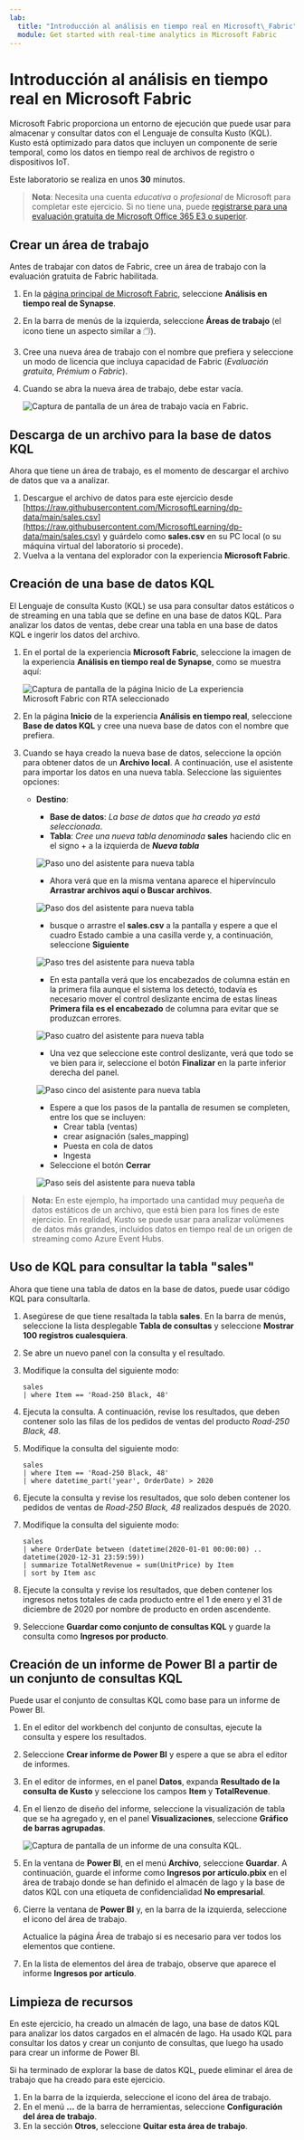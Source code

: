 ```yaml
---
lab:
  title: "Introducción al análisis en tiempo real en Microsoft\_Fabric"
  module: Get started with real-time analytics in Microsoft Fabric
---
```


# Introducción al análisis en tiempo real en Microsoft Fabric

Microsoft Fabric proporciona un entorno de ejecución que puede usar para almacenar y consultar datos con el Lenguaje de consulta Kusto (KQL). Kusto está optimizado para datos que incluyen un componente de serie temporal, como los datos en tiempo real de archivos de registro o dispositivos IoT.

Este laboratorio se realiza en unos **30** minutos.

> **Nota**: Necesita una cuenta *educativa* o *profesional* de Microsoft para completar este ejercicio. Si no tiene una, puede [registrarse para una evaluación gratuita de Microsoft Office 365 E3 o superior](https://www.microsoft.com/microsoft-365/business/compare-more-office-365-for-business-plans).

## Crear un área de trabajo

Antes de trabajar con datos de Fabric, cree un área de trabajo con la evaluación gratuita de Fabric habilitada.

1. En la [página principal de Microsoft Fabric](https://app.fabric.microsoft.com), seleccione **Análisis en tiempo real de Synapse**.
1. En la barra de menús de la izquierda, seleccione **Áreas de trabajo** (el icono tiene un aspecto similar a &#128455;).
1. Cree una nueva área de trabajo con el nombre que prefiera y seleccione un modo de licencia que incluya capacidad de Fabric (*Evaluación gratuita*, *Prémium* o *Fabric*).
1. Cuando se abra la nueva área de trabajo, debe estar vacía.

    ![Captura de pantalla de un área de trabajo vacía en Fabric.](./Images/new-workspace.png)

## Descarga de un archivo para la base de datos KQL

Ahora que tiene un área de trabajo, es el momento de descargar el archivo de datos que va a analizar.

1. Descargue el archivo de datos para este ejercicio desde [https://raw.githubusercontent.com/MicrosoftLearning/dp-data/main/sales.csv](https://raw.githubusercontent.com/MicrosoftLearning/dp-data/main/sales.csv) y guárdelo como **sales.csv** en su PC local (o su máquina virtual del laboratorio si procede).
1. Vuelva a la ventana del explorador con la experiencia **Microsoft Fabric**.

## Creación de una base de datos KQL

El Lenguaje de consulta Kusto (KQL) se usa para consultar datos estáticos o de streaming en una tabla que se define en una base de datos KQL. Para analizar los datos de ventas, debe crear una tabla en una base de datos KQL e ingerir los datos del archivo.

1. En el portal de la experiencia **Microsoft Fabric**, seleccione la imagen de la experiencia **Análisis en tiempo real de Synapse**, como se muestra aquí:

    ![Captura de pantalla de la página Inicio de La experiencia Microsoft Fabric con RTA seleccionado](./Images/fabric-experience-home.png)

2. En la página **Inicio** de la experiencia **Análisis en tiempo real**, seleccione **Base de datos KQL** y cree una nueva base de datos con el nombre que prefiera.
3. Cuando se haya creado la nueva base de datos, seleccione la opción para obtener datos de un **Archivo local**. A continuación, use el asistente para importar los datos en una nueva tabla. Seleccione las siguientes opciones:
    - **Destino**:
        - **Base de datos**: *La base de datos que ha creado ya está seleccionada*.
        - **Tabla**: *Cree una nueva tabla denominada* **sales** haciendo clic en el signo + a la izquierda de ***Nueva tabla***

        ![Paso uno del asistente para nueva tabla](./Images/import-wizard-local-file-1.png?raw=true)

        - Ahora verá que en la misma ventana aparece el hipervínculo **Arrastrar archivos aquí o Buscar archivos**.

        ![Paso dos del asistente para nueva tabla](./Images/import-wizard-local-file-2.png?raw=true)

        - busque o arrastre el **sales.csv** a la pantalla y espere a que el cuadro Estado cambie a una casilla verde y, a continuación, seleccione **Siguiente**

        ![Paso tres del asistente para nueva tabla](./Images/import-wizard-local-file-3.png?raw=true)

        - En esta pantalla verá que los encabezados de columna están en la primera fila aunque el sistema los detectó, todavía es necesario mover el control deslizante encima de estas líneas **Primera fila es el encabezado** de columna para evitar que se produzcan errores.
        
        ![Paso cuatro del asistente para nueva tabla](./Images/import-wizard-local-file-4.png?raw=true)

        - Una vez que seleccione este control deslizante, verá que todo se ve bien para ir, seleccione el botón **Finalizar** en la parte inferior derecha del panel.

        ![Paso cinco del asistente para nueva tabla](./Images/import-wizard-local-file-5.png?raw=true)

        - Espere a que los pasos de la pantalla de resumen se completen, entre los que se incluyen:
            - Crear tabla (ventas)
            - crear asignación (sales_mapping)
            - Puesta en cola de datos
            - Ingesta
        - Seleccione el botón **Cerrar**

        ![Paso seis del asistente para nueva tabla](./Images/import-wizard-local-file-6.png?raw=true)

> **Nota:** En este ejemplo, ha importado una cantidad muy pequeña de datos estáticos de un archivo, que está bien para los fines de este ejercicio. En realidad, Kusto se puede usar para analizar volúmenes de datos más grandes, incluidos datos en tiempo real de un origen de streaming como Azure Event Hubs.

## Uso de KQL para consultar la tabla "sales"

Ahora que tiene una tabla de datos en la base de datos, puede usar código KQL para consultarla.

1. Asegúrese de que tiene resaltada la tabla **sales**. En la barra de menús, seleccione la lista desplegable **Tabla de consultas** y seleccione **Mostrar 100 registros cualesquiera**.

2. Se abre un nuevo panel con la consulta y el resultado. 

3. Modifique la consulta del siguiente modo:

    ```kusto
   sales
   | where Item == 'Road-250 Black, 48'
    ```

4. Ejecuta la consulta. A continuación, revise los resultados, que deben contener solo las filas de los pedidos de ventas del producto *Road-250 Black, 48*.

5. Modifique la consulta del siguiente modo:

    ```kusto
   sales
   | where Item == 'Road-250 Black, 48'
   | where datetime_part('year', OrderDate) > 2020
    ```

6. Ejecute la consulta y revise los resultados, que solo deben contener los pedidos de ventas de *Road-250 Black, 48* realizados después de 2020.

7. Modifique la consulta del siguiente modo:

    ```kusto
   sales
   | where OrderDate between (datetime(2020-01-01 00:00:00) .. datetime(2020-12-31 23:59:59))
   | summarize TotalNetRevenue = sum(UnitPrice) by Item
   | sort by Item asc
    ```

8. Ejecute la consulta y revise los resultados, que deben contener los ingresos netos totales de cada producto entre el 1 de enero y el 31 de diciembre de 2020 por nombre de producto en orden ascendente.
9. Seleccione **Guardar como conjunto de consultas KQL** y guarde la consulta como **Ingresos por producto**.

## Creación de un informe de Power BI a partir de un conjunto de consultas KQL

Puede usar el conjunto de consultas KQL como base para un informe de Power BI.

1. En el editor del workbench del conjunto de consultas, ejecute la consulta y espere los resultados.
2. Seleccione **Crear informe de Power BI** y espere a que se abra el editor de informes.
3. En el editor de informes, en el panel **Datos**, expanda **Resultado de la consulta de Kusto** y seleccione los campos **Item** y **TotalRevenue**.
4. En el lienzo de diseño del informe, seleccione la visualización de tabla que se ha agregado y, en el panel **Visualizaciones**, seleccione **Gráfico de barras agrupadas**.

    ![Captura de pantalla de un informe de una consulta KQL.](./Images/kql-report.png)

5. En la ventana de **Power BI**, en el menú **Archivo**, seleccione **Guardar**. A continuación, guarde el informe como **Ingresos por artículo.pbix** en el área de trabajo donde se han definido el almacén de lago y la base de datos KQL con una etiqueta de confidencialidad **No empresarial**.
6. Cierre la ventana de **Power BI** y, en la barra de la izquierda, seleccione el icono del área de trabajo.

    Actualice la página Área de trabajo si es necesario para ver todos los elementos que contiene.

7. En la lista de elementos del área de trabajo, observe que aparece el informe **Ingresos por artículo**.

## Limpieza de recursos

En este ejercicio, ha creado un almacén de lago, una base de datos KQL para analizar los datos cargados en el almacén de lago. Ha usado KQL para consultar los datos y crear un conjunto de consultas, que luego ha usado para crear un informe de Power BI.

Si ha terminado de explorar la base de datos KQL, puede eliminar el área de trabajo que ha creado para este ejercicio.

1. En la barra de la izquierda, seleccione el icono del área de trabajo.
2. En el menú **...** de la barra de herramientas, seleccione **Configuración del área de trabajo**.
3. En la sección **Otros**, seleccione **Quitar esta área de trabajo**.
